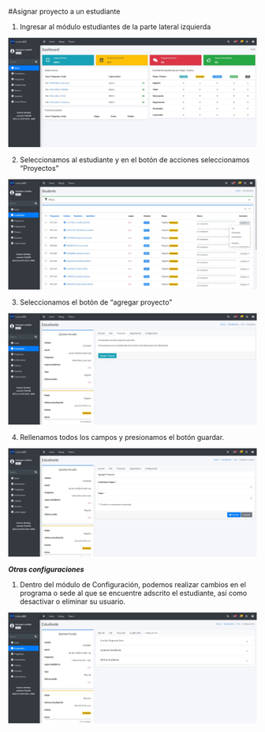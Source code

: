 

#Asignar proyecto a un estudiante

1. Ingresar al módulo estudiantes de la parte lateral izquierda

![Modulo estudiantes](/docs/resources/ESTUDIANTE_1.jpg)

2. Seleccionamos al estudiante y en el botón de acciones seleccionamos “Proyectos”

![Modulo estudiantes](/docs/resources/ESTUDIANTE_2.jpg)

3. Seleccionamos el botón de “agregar proyecto”

![Modulo estudiantes](/docs/resources/ESTUDIANTE_3.jpg)

4. Rellenamos todos los campos y presionamos el botón guardar.

![Modulo estudiantes](/docs/resources/ESTUDIANTE_4.jpg)


___Otras configuraciones___

1. Dentro del módulo de Configuración, podemos realizar cambios en el programa o sede al que se encuentre adscrito el estudiante, así como desactivar o eliminar su usuario. 

![Modulo estudiantes](/docs/resources/ESTUDIANTE_5.jpg)

